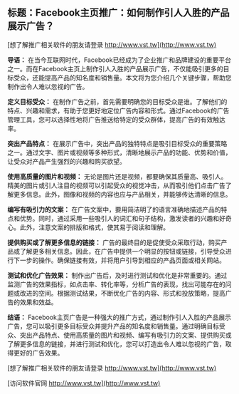 ## **标题：Facebook主页推广：如何制作引人入胜的产品展示广告？**

[想了解推广相关软件的朋友请登录 http://www.vst.tw](http://www.vst.tw)

**导语：**
在当今互联网时代，Facebook已经成为了企业推广和品牌建设的重要平台之一。而在Facebook主页上制作引人入胜的产品展示广告，不仅能吸引更多的目标受众，还能提高产品的知名度和销售量。本文将为您介绍几个关键步骤，帮助您制作出令人难以忽视的广告。

**定义目标受众：**
在制作广告之前，首先需要明确您的目标受众是谁。了解他们的特点、兴趣和需求，有助于您更好地定位广告内容和形式。通过Facebook的广告管理工具，您可以选择性地将广告推送给特定的受众群体，提高广告的有效触达率。

**突出产品特点：**
在展示广告中，突出产品的独特特点是吸引目标受众的重要策略之一。通过文字、图片或视频等多种形式，清晰地展示产品的功能、优势和价值，让受众对产品产生强烈的兴趣和购买欲望。

**使用高质量的图片和视频：**
无论是图片还是视频，都要确保其质量高、吸引人。精美的图片或引人注目的视频可以引起受众的视觉冲击，从而吸引他们点击广告了解更多信息。此外，图像和视频的内容也应与产品相关，并能够传达清晰的信息。

**编写有吸引力的文案：**
在广告文案中，要用简洁明了的语言准确地描述产品的特点和优势。同时，通过采用一些吸引人的词汇和句子结构，激发读者的兴趣和好奇心。此外，注意文案的排版和格式，使其易于阅读和理解。

**提供购买或了解更多信息的链接：**
广告的最终目的是促使受众采取行动，购买产品或了解更多相关信息。因此，在广告中提供一个明显的按钮或链接，引导受众进行下一步的操作。确保链接有效，并将用户引导到相应的产品页面或相关网站。

**测试和优化广告效果：**
制作出广告后，及时进行测试和优化是非常重要的。通过监测广告的效果指标，如点击率、转化率等，分析广告的表现，找出可能存在的问题或改进的空间。根据测试结果，不断优化广告的内容、形式和投放策略，提高广告的效果和效益。

**结语：**
Facebook主页广告是一种强大的推广方式，通过制作引人入胜的产品展示广告，您可以吸引更多目标受众并提升产品的知名度和销售量。通过明确目标受众、突出产品特点、使用高质量的图片和视频、编写有吸引力的文案、提供购买或了解更多信息的链接，并进行测试和优化，您可以打造出令人难以忽视的广告，取得更好的广告效果。

[想了解推广相关软件的朋友请登录 http://www.vst.tw](http://www.vst.tw)


[访问软件官网 http://www.vst.tw](http://www.vst.tw)
